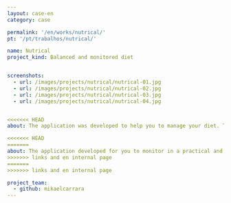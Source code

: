 ```yaml
---
layout: case-en
category: case

permalink: '/en/works/nutrical/'
pt: '/pt/trabalhos/nutrical/'

name: Nutrical
project_kind: Balanced and monitored diet 


screenshots:
  - url: /images/projects/nutrical/nutrical-01.jpg
  - url: /images/projects/nutrical/nutrical-02.jpg
  - url: /images/projects/nutrical/nutrical-03.jpg
  - url: /images/projects/nutrical/nutrical-04.jpg


<<<<<<< HEAD
about: The application was developed to help you to manage your diet. Take a picture with you phone and the app will calculate the nutritional values ​​of your food. Plan your diet and record it quickly and conveniently. The app uses graphics to facilitate the understanding of the nutritional information, also facilitating your meal planning.

<<<<<<< HEAD
=======
about: The application developed for you to monitor in a practical and simple way your food. Take a picture and the app calculates the nutritional values ​​of it. Create food planning and record it quickly and conveniently app . The app uses graphics to facilitate understanding of the nutritional information of your diet, also facilitating your meal planning .
>>>>>>> links and en internal page
=======
>>>>>>> links and en internal page

project_team:
  - github: mikaelcarrara
---
```

